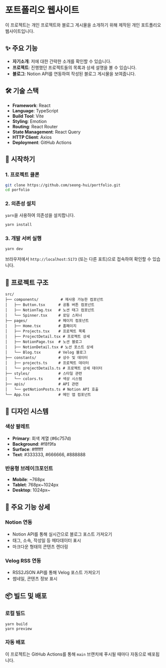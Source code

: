 # 포트폴리오 웹사이트

이 프로젝트는 개인 프로젝트와 블로그 게시물을 소개하기 위해 제작된 개인 포트폴리오 웹사이트입니다.

## ✨ 주요 기능

- **자기소개**: 저에 대한 간략한 소개를 확인할 수 있습니다.
- **프로젝트**: 진행했던 프로젝트들의 목록과 상세 설명을 볼 수 있습니다.
- **블로그**: Notion API를 연동하여 작성된 블로그 게시물을 보여줍니다.

## 🛠️ 기술 스택

- **Framework**: React
- **Language**: TypeScript
- **Build Tool**: Vite
- **Styling**: Emotion
- **Routing**: React Router
- **State Management**: React Query
- **HTTP Client**: Axios
- **Deployment**: GitHub Actions

## 🚀 시작하기

### 1. 프로젝트 클론

```bash
git clone https://github.com/seong-hui/portfolio.git
cd porfolio
```

### 2. 의존성 설치

`yarn`을 사용하여 의존성을 설치합니다.

```bash
yarn install
```

### 3. 개발 서버 실행

```bash
yarn dev
```

브라우저에서 `http://localhost:5173` (또는 다른 포트)으로 접속하여 확인할 수 있습니다.

## 📁 프로젝트 구조

```
src/
├── components/          # 재사용 가능한 컴포넌트
│   ├── Button.tsx      # 공통 버튼 컴포넌트
│   ├── NotionTag.tsx   # 노션 태그 컴포넌트
│   └── Spinner.tsx     # 로딩 스피너
├── pages/              # 페이지 컴포넌트
│   ├── Home.tsx        # 홈페이지
│   ├── Projects.tsx    # 프로젝트 목록
│   ├── ProjectDetail.tsx # 프로젝트 상세
│   ├── NotionPage.tsx  # 노션 블로그
│   ├── NotionDetail.tsx # 노션 포스트 상세
│   └── Blog.tsx        # Velog 블로그
├── constants/          # 상수 및 데이터
│   ├── projects.ts     # 프로젝트 데이터
│   └── projectDetails.ts # 프로젝트 상세 데이터
├── styles/             # 스타일 관련
│   └── colors.ts       # 색상 시스템
├── apis/               # API 관련
│   └── getNotionPosts.ts # Notion API 호출
└── App.tsx             # 메인 앱 컴포넌트
```

## 🎨 디자인 시스템

### 색상 팔레트

- **Primary**: 회색 계열 (#6c757d)
- **Background**: #f8f9fa
- **Surface**: #ffffff
- **Text**: #333333, #666666, #888888

### 반응형 브레이크포인트

- **Mobile**: ~768px
- **Tablet**: 768px~1024px
- **Desktop**: 1024px~

## 🔧 주요 기능 상세

### Notion 연동

- Notion API를 통해 실시간으로 블로그 포스트 가져오기
- 태그, 소속, 작성일 등 메타데이터 표시
- 마크다운 형태의 콘텐츠 렌더링

### Velog RSS 연동

- RSS2JSON API를 통해 Velog 포스트 가져오기
- 썸네일, 콘텐츠 정보 표시

## 📦 빌드 및 배포

### 로컬 빌드

```bash
yarn build
yarn preview
```

### 자동 배포

이 프로젝트는 GitHub Actions를 통해 `main` 브랜치에 푸시될 때마다 자동으로 배포됩니다.
